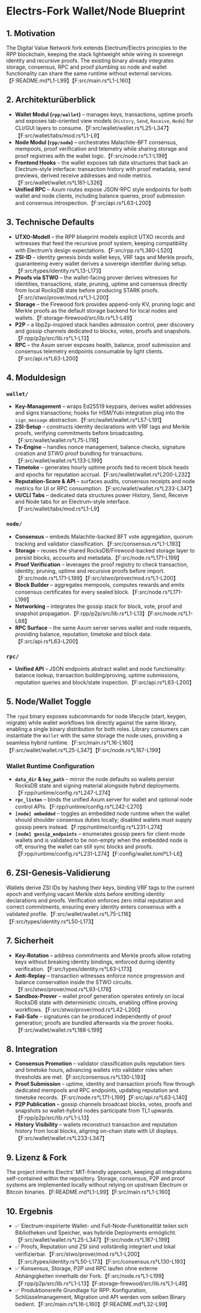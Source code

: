 # Electrs-Fork Wallet/Node Blueprint

## 1. Motivation

The Digital Value Network fork extends Electrum/Electrs principles to the RPP blockchain, keeping the stack lightweight while wiring in sovereign identity and recursive proofs. The existing binary already integrates storage, consensus, RPC and proof plumbing so node and wallet functionality can share the same runtime without external services.【F:README.md†L1-L99】【F:src/main.rs†L1-L160】

## 2. Architekturüberblick

* **Wallet Modul (`rpp/wallet`)** – manages keys, transactions, uptime proofs and exposes tab-oriented view models (`History`, `Send`, `Receive`, `Node`) for CLI/GUI layers to consume.【F:src/wallet/wallet.rs†L25-L347】【F:src/wallet/tabs/mod.rs†L1-L9】
* **Node Modul (`rpp/node`)** – orchestrates Malachite-BFT consensus, mempools, proof verification and telemetry while sharing storage and proof registries with the wallet logic.【F:src/node.rs†L1-L199】
* **Frontend Hooks** – the wallet exposes tab data structures that back an Electrum-style interface: transaction history with proof metadata, send previews, derived receive addresses and node metrics.【F:src/wallet/wallet.rs†L161-L326】
* **Unified RPC** – Axum routes expose JSON-RPC style endpoints for both wallet and node clients, including balance queries, proof submission and consensus introspection.【F:src/api.rs†L63-L200】

## 3. Technische Defaults

* **UTXO-Modell** – the RPP blueprint models explicit UTXO records and witnesses that feed the recursive proof system, keeping compatibility with Electrum’s design expectations.【F:src/rpp.rs†L360-L520】
* **ZSI-ID** – identity genesis binds wallet keys, VRF tags and Merkle proofs, guaranteeing every wallet derives a sovereign identifier during setup.【F:src/types/identity.rs†L13-L173】
* **Proofs via STWO** – the wallet-facing prover derives witnesses for identities, transactions, state, pruning, uptime and consensus directly from local RocksDB state before producing STARK proofs.【F:src/stwo/prover/mod.rs†L1-L200】
* **Storage** – the Firewood fork provides append-only KV, pruning logic and Merkle proofs as the default storage backend for local nodes and wallets.【F:storage-firewood/src/lib.rs†L1-L49】
* **P2P** – a libp2p-inspired stack handles admission control, peer discovery and gossip channels dedicated to blocks, votes, proofs and snapshots.【F:rpp/p2p/src/lib.rs†L1-L13】
* **RPC** – the Axum server exposes health, balance, proof submission and consensus telemetry endpoints consumable by light clients.【F:src/api.rs†L63-L200】

## 4. Moduldesign

### `wallet/`

* **Key-Management** – wraps Ed25519 keypairs, derives wallet addresses and signs transactions; hooks for HSM/Yubi integration plug into the `sign_message` abstraction.【F:src/wallet/wallet.rs†L57-L191】
* **ZSI-Setup** – constructs identity declarations with VRF tags and Merkle proofs, verifying commitments before broadcasting.【F:src/wallet/wallet.rs†L75-L116】
* **Tx-Engine** – handles nonce management, balance checks, signature creation and STWO proof bundling for transactions.【F:src/wallet/wallet.rs†L133-L199】
* **Timetoke** – generates hourly uptime proofs tied to recent block heads and epochs for reputation accrual.【F:src/wallet/wallet.rs†L200-L232】
* **Reputation-Score & API** – surfaces audits, consensus receipts and node metrics for UI or RPC consumption.【F:src/wallet/wallet.rs†L233-L347】
* **UI/CLI Tabs** – dedicated data structures power History, Send, Receive and Node tabs for an Electrum-style interface.【F:src/wallet/tabs/mod.rs†L1-L9】

### `node/`

* **Consensus** – embeds Malachite-backed BFT vote aggregation, quorum tracking and validator classification.【F:src/consensus.rs†L1-L193】
* **Storage** – reuses the shared RocksDB/Firewood-backed storage layer to persist blocks, accounts and metadata.【F:src/node.rs†L171-L199】
* **Proof Verification** – leverages the proof registry to check transaction, identity, pruning, uptime and recursive proofs before import.【F:src/node.rs†L171-L199】【F:src/stwo/prover/mod.rs†L1-L200】
* **Block Builder** – aggregates mempools, computes rewards and emits consensus certificates for every sealed block.【F:src/node.rs†L171-L199】
* **Networking** – integrates the gossip stack for block, vote, proof and snapshot propagation.【F:rpp/p2p/src/lib.rs†L1-L13】【F:src/node.rs†L1-L68】
* **RPC Surface** – the same Axum server serves wallet and node requests, providing balance, reputation, timetoke and block data.【F:src/api.rs†L63-L200】

### `rpc/`

* **Unified API** – JSON endpoints abstract wallet and node functionality: balance lookup, transaction building/proving, uptime submissions, reputation queries and block/state inspection.【F:src/api.rs†L63-L200】

## 5. Node/Wallet Toggle

The `rppd` binary exposes subcommands for node lifecycle (start, keygen, migrate) while wallet workflows link directly against the same library, enabling a single binary distribution for both roles. Library consumers can instantiate the `Wallet` with the same storage the node uses, providing a seamless hybrid runtime.【F:src/main.rs†L16-L160】【F:src/wallet/wallet.rs†L25-L347】【F:src/node.rs†L167-L199】

### Wallet Runtime Configuration

* **`data_dir` & `key_path`** – mirror the node defaults so wallets persist RocksDB state and signing material alongside hybrid deployments.【F:rpp/runtime/config.rs†L247-L274】
* **`rpc_listen`** – binds the unified Axum server for wallet and optional node control APIs.【F:rpp/runtime/config.rs†L242-L270】
* **`[node] embedded`** – toggles an embedded node runtime when the wallet should shoulder consensus duties locally; disabled wallets must supply gossip peers instead.【F:rpp/runtime/config.rs†L231-L274】
* **`[node] gossip_endpoints`** – enumerates gossip peers for client-mode wallets and is validated to be non-empty when the embedded node is off, ensuring the wallet can still sync blocks and proofs.【F:rpp/runtime/config.rs†L231-L274】【F:config/wallet.toml†L1-L6】

## 6. ZSI-Genesis-Validierung

Wallets derive ZSI IDs by hashing their keys, binding VRF tags to the current epoch and verifying vacant Merkle slots before emitting identity declarations and proofs. Verification enforces zero initial reputation and correct commitments, ensuring every identity enters consensus with a validated profile.【F:src/wallet/wallet.rs†L75-L116】【F:src/types/identity.rs†L50-L173】

## 7. Sicherheit

* **Key-Rotation** – address commitments and Merkle proofs allow rotating keys without breaking identity bindings, enforced during identity verification.【F:src/types/identity.rs†L63-L173】
* **Anti-Replay** – transaction witnesses enforce nonce progression and balance conservation inside the STWO circuits.【F:src/stwo/prover/mod.rs†L93-L178】
* **Sandbox-Prover** – wallet proof generation operates entirely on local RocksDB state with deterministic circuits, enabling offline proving workflows.【F:src/stwo/prover/mod.rs†L42-L200】
* **Fail-Safe** – signatures can be produced independently of proof generation; proofs are bundled afterwards via the prover hooks.【F:src/wallet/wallet.rs†L188-L199】

## 8. Integration

* **Consensus Promotion** – validator classification pulls reputation tiers and timetoke hours, advancing wallets into validator roles when thresholds are met.【F:src/consensus.rs†L130-L193】
* **Proof Submission** – uptime, identity and transaction proofs flow through dedicated mempools and RPC endpoints, updating reputation and timetoke records.【F:src/node.rs†L171-L199】【F:src/api.rs†L63-L140】
* **P2P Publication** – gossip channels broadcast blocks, votes, proofs and snapshots so wallet-hybrid nodes participate from TL1 upwards.【F:rpp/p2p/src/lib.rs†L1-L13】
* **History Visibility** – wallets reconstruct transaction and reputation history from local blocks, aligning on-chain state with UI displays.【F:src/wallet/wallet.rs†L233-L347】

## 9. Lizenz & Fork

The project inherits Electrs’ MIT-friendly approach, keeping all integrations self-contained within the repository. Storage, consensus, P2P and proof systems are implemented locally without relying on upstream Electrum or Bitcoin binaries.【F:README.md†L1-L99】【F:src/main.rs†L1-L160】

## 10. Ergebnis

* ✅ Electrum-inspirierte Wallet- und Full-Node-Funktionalität teilen sich Bibliotheken und Speicher, was hybride Deployments ermöglicht.【F:src/wallet/wallet.rs†L25-L347】【F:src/node.rs†L167-L199】
* ✅ Proofs, Reputation und ZSI sind vollständig integriert und lokal verifizierbar.【F:src/stwo/prover/mod.rs†L1-L200】【F:src/types/identity.rs†L50-L173】【F:src/consensus.rs†L130-L193】
* ✅ Konsensus, Storage, P2P und RPC laufen ohne externe Abhängigkeiten innerhalb der Fork.【F:src/node.rs†L1-L199】【F:rpp/p2p/src/lib.rs†L1-L13】【F:storage-firewood/src/lib.rs†L1-L49】
* ✅ Produktionsreife Grundlage für RPP: Konfiguration, Schlüsselmanagement, Migration und API werden vom selben Binary bedient.【F:src/main.rs†L16-L160】【F:README.md†L32-L99】
